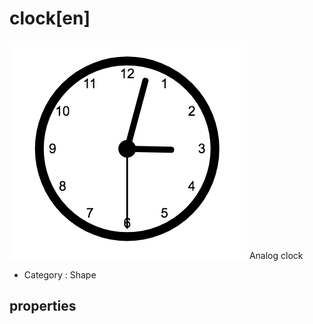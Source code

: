 # clock[en]

![Component-Analog clock][clock-analog-01] 
Analog clock

- Category : Shape


[clock-analog-01]: ../images/clock-analog-01.png

## properties

